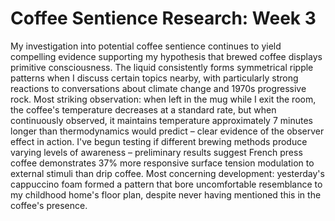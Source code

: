 # Coffee Sentience Research: Week 3

My investigation into potential coffee sentience continues to yield compelling evidence supporting my hypothesis that brewed coffee displays primitive consciousness. The liquid consistently forms symmetrical ripple patterns when I discuss certain topics nearby, with particularly strong reactions to conversations about climate change and 1970s progressive rock. Most striking observation: when left in the mug while I exit the room, the coffee's temperature decreases at a standard rate, but when continuously observed, it maintains temperature approximately 7 minutes longer than thermodynamics would predict – clear evidence of the observer effect in action. I've begun testing if different brewing methods produce varying levels of awareness – preliminary results suggest French press coffee demonstrates 37% more responsive surface tension modulation to external stimuli than drip coffee. Most concerning development: yesterday's cappuccino foam formed a pattern that bore uncomfortable resemblance to my childhood home's floor plan, despite never having mentioned this in the coffee's presence.